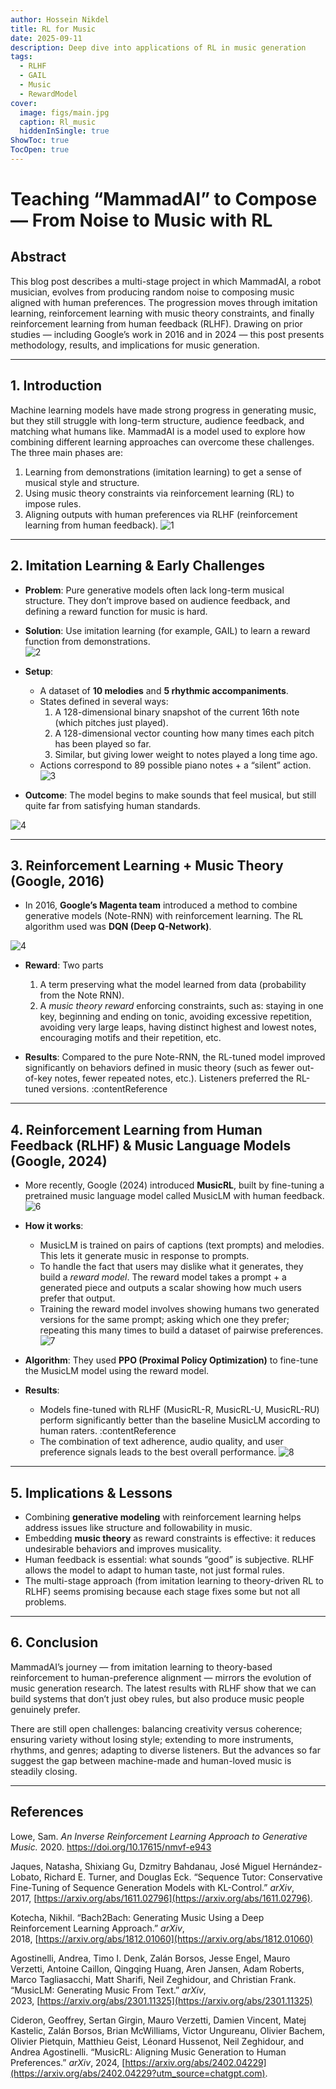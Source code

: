 ```yaml
---
author: Hossein Nikdel
title: RL for Music
date: 2025-09-11
description: Deep dive into applications of RL in music generation
tags:
  - RLHF
  - GAIL
  - Music
  - RewardModel
cover:
  image: figs/main.jpg
  caption: Rl_music
  hiddenInSingle: true
ShowToc: true
TocOpen: true
---
```

# Teaching “MammadAI” to Compose — From Noise to Music with RL

## Abstract  
This blog post describes a multi-stage project in which MammadAI, a robot musician, evolves from producing random noise to composing music aligned with human preferences. The progression moves through imitation learning, reinforcement learning with music theory constraints, and finally reinforcement learning from human feedback (RLHF). Drawing on prior studies — including Google’s work in 2016 and in 2024 — this post presents methodology, results, and implications for music generation.

---


## 1. Introduction  
Machine learning models have made strong progress in generating music, but they still struggle with long-term structure, audience feedback, and matching what humans like. MammadAI is a model used to explore how combining different learning approaches can overcome these challenges. The three main phases are:

1. Learning from demonstrations (imitation learning) to get a sense of musical style and structure.  
2. Using music theory constraints via reinforcement learning (RL) to impose rules.  
3. Aligning outputs with human preferences via RLHF (reinforcement learning from human feedback).
![1](figs/1.jpg)
---

## 2. Imitation Learning & Early Challenges  

- **Problem**: Pure generative models often lack long-term musical structure. They don’t improve based on audience feedback, and defining a reward function for music is hard.  

- **Solution**: Use imitation learning (for example, GAIL) to learn a reward function from demonstrations.  
![2](figs/2.jpg)
- **Setup**:  
  - A dataset of **10 melodies** and **5 rhythmic accompaniments**.  
  - States defined in several ways:  
    1. A 128-dimensional binary snapshot of the current 16th note (which pitches just played).  
    2. A 128-dimensional vector counting how many times each pitch has been played so far.  
    3. Similar, but giving lower weight to notes played a long time ago.  
  - Actions correspond to 89 possible piano notes + a “silent” action.  
![3](figs/3.jpg)
- **Outcome**: The model begins to make sounds that feel musical, but still quite far from satisfying human standards.

![4](figs/4.jpg)

---

## 3. Reinforcement Learning + Music Theory (Google, 2016)  

- In 2016, **Google’s Magenta team** introduced a method to combine generative models (Note-RNN) with reinforcement learning. The RL algorithm used was **DQN (Deep Q-Network)**. 

![4](figs/5.jpg)
- **Reward**: Two parts  
  1. A term preserving what the model learned from data (probability from the Note RNN).
  2. A *music theory reward* enforcing constraints, such as: staying in one key, beginning and ending on tonic, avoiding excessive repetition, avoiding very large leaps, having distinct highest and lowest notes, encouraging motifs and their repetition, etc.

- **Results**: Compared to the pure Note-RNN, the RL-tuned model improved significantly on behaviors defined in music theory (such as fewer out-of-key notes, fewer repeated notes, etc.). Listeners preferred the RL-tuned versions. :contentReference

---

## 4. Reinforcement Learning from Human Feedback (RLHF) & Music Language Models (Google, 2024)  

- More recently, Google (2024) introduced **MusicRL**, built by fine-tuning a pretrained music language model called MusicLM with human feedback. 
![6](figs/6.jpg)
- **How it works**:  
  - MusicLM is trained on pairs of captions (text prompts) and melodies. This lets it generate music in response to prompts. 
  - To handle the fact that users may dislike what it generates, they build a *reward model*. The reward model takes a prompt + a generated piece and outputs a scalar showing how much users prefer that output. 
  - Training the reward model involves showing humans two generated versions for the same prompt; asking which one they prefer; repeating this many times to build a dataset of pairwise preferences. 
![7](figs/7.jpg)
- **Algorithm**: They used **PPO (Proximal Policy Optimization)** to fine-tune the MusicLM model using the reward model. 

- **Results**:  
  - Models fine-tuned with RLHF (MusicRL-R, MusicRL-U, MusicRL-RU) perform significantly better than the baseline MusicLM according to human raters. :contentReference
  - The combination of text adherence, audio quality, and user preference signals leads to the best overall performance. 
![8](figs/8.jpg)



---

## 5. Implications & Lessons  

- Combining **generative modeling** with reinforcement learning helps address issues like structure and followability in music.  
- Embedding **music theory** as reward constraints is effective: it reduces undesirable behaviors and improves musicality.  
- Human feedback is essential: what sounds “good” is subjective. RLHF allows the model to adapt to human taste, not just formal rules.  
- The multi-stage approach (from imitation learning to theory-driven RL to RLHF) seems promising because each stage fixes some but not all problems.  

---

## 6. Conclusion  

MammadAI’s journey — from imitation learning to theory-based reinforcement to human-preference alignment — mirrors the evolution of music generation research. The latest results with RLHF show that we can build systems that don’t just obey rules, but also produce music people genuinely prefer.

There are still open challenges: balancing creativity versus coherence; ensuring variety without losing style; extending to more instruments, rhythms, and genres; adapting to diverse listeners. But the advances so far suggest the gap between machine-made and human-loved music is steadily closing.

---

## References  

Lowe, Sam. _An Inverse Reinforcement Learning Approach to Generative Music._ 2020. https://doi.org/10.17615/nmvf-e943

Jaques, Natasha, Shixiang Gu, Dzmitry Bahdanau, José Miguel Hernández-Lobato, Richard E. Turner, and Douglas Eck. “Sequence Tutor: Conservative Fine-Tuning of Sequence Generation Models with KL-Control.” _arXiv_, 2017, [https://arxiv.org/abs/1611.02796](https://arxiv.org/abs/1611.02796).

Kotecha, Nikhil. “Bach2Bach: Generating Music Using a Deep Reinforcement Learning Approach.” _arXiv_, 2018, [https://arxiv.org/abs/1812.01060](https://arxiv.org/abs/1812.01060)

Agostinelli, Andrea, Timo I. Denk, Zalán Borsos, Jesse Engel, Mauro Verzetti, Antoine Caillon, Qingqing Huang, Aren Jansen, Adam Roberts, Marco Tagliasacchi, Matt Sharifi, Neil Zeghidour, and Christian Frank. “MusicLM: Generating Music From Text.” _arXiv_, 2023, [https://arxiv.org/abs/2301.11325](https://arxiv.org/abs/2301.11325)


Cideron, Geoffrey, Sertan Girgin, Mauro Verzetti, Damien Vincent, Matej Kastelic, Zalán Borsos, Brian McWilliams, Victor Ungureanu, Olivier Bachem, Olivier Pietquin, Matthieu Geist, Léonard Hussenot, Neil Zeghidour, and Andrea Agostinelli. “MusicRL: Aligning Music Generation to Human Preferences.” _arXiv_, 2024, [https://arxiv.org/abs/2402.04229](https://arxiv.org/abs/2402.04229?utm_source=chatgpt.com).

